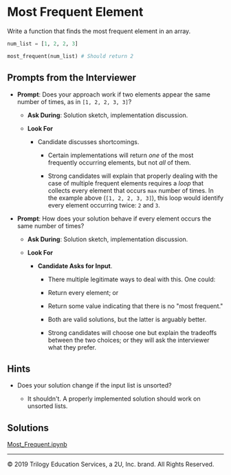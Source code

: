 # Most Frequent Element

Write a function that finds the most frequent element in an array.

```python
num_list = [1, 2, 2, 3]

most_frequent(num_list) # Should return 2
```

## Prompts from the Interviewer

* **Prompt**: Does your approach work if two elements appear the same number of times, as in `[1, 2, 2, 3, 3]`?

  * **Ask During**: Solution sketch, implementation discussion.

  * **Look For**

    * Candidate discusses shortcomings.

      * Certain implementations will return _one_ of the most frequently occurring elements, but not _all_ of them.

      * Strong candidates will explain that properly dealing with the case of multiple frequent elements requires a _loop_ that collects every element that occurs `max` number of times. In the example above (`[1, 2, 2, 3, 3]`), this loop would identify every element occurring twice: `2` and `3`.

* **Prompt**: How does your solution behave if every element occurs the same number of times?

  * **Ask During**: Solution sketch, implementation discussion.

  * **Look For**

    * **Candidate Asks for Input**.

      * There multiple legitimate ways to deal with this. One could:

      * Return every element; or

      * Return some value indicating that there is no "most frequent."

      * Both are valid solutions, but the latter is arguably better.

      * Strong candidates will choose one but explain the tradeoffs between the two choices; or they will ask the interviewer what they prefer.

## Hints

* Does your solution change if the input list is unsorted?

  * It shouldn't. A properly implemented solution should work on unsorted lists.

## Solutions

[Most_Frequent.ipynb](Solved/Most_Frequent.ipynb)

---

© 2019 Trilogy Education Services, a 2U, Inc. brand. All Rights Reserved.
